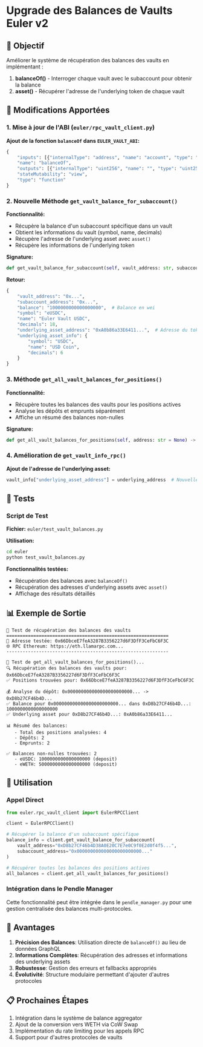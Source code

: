 # Upgrade des Balances de Vaults Euler v2

## 🎯 Objectif
Améliorer le système de récupération des balances des vaults en implémentant :
1. **balanceOf()** - Interroger chaque vault avec le subaccount pour obtenir la balance
2. **asset()** - Récupérer l'adresse de l'underlying token de chaque vault

## 🔧 Modifications Apportées

### 1. Mise à jour de l'ABI (`euler/rpc_vault_client.py`)

**Ajout de la fonction `balanceOf` dans `EULER_VAULT_ABI`:**
```python
{
    "inputs": [{"internalType": "address", "name": "account", "type": "address"}],
    "name": "balanceOf",
    "outputs": [{"internalType": "uint256", "name": "", "type": "uint256"}],
    "stateMutability": "view",
    "type": "function"
}
```

### 2. Nouvelle Méthode `get_vault_balance_for_subaccount()`

**Fonctionnalité:**
- Récupère la balance d'un subaccount spécifique dans un vault
- Obtient les informations du vault (symbol, name, decimals)
- Récupère l'adresse de l'underlying asset avec `asset()`
- Récupère les informations de l'underlying token

**Signature:**
```python
def get_vault_balance_for_subaccount(self, vault_address: str, subaccount_address: str) -> Optional[Dict[str, Any]]
```

**Retour:**
```python
{
    "vault_address": "0x...",
    "subaccount_address": "0x...",
    "balance": "1000000000000000000",  # Balance en wei
    "symbol": "eUSDC",
    "name": "Euler Vault USDC",
    "decimals": 18,
    "underlying_asset_address": "0xA0b86a33E6411...",  # Adresse du token sous-jacent
    "underlying_asset_info": {
        "symbol": "USDC",
        "name": "USD Coin",
        "decimals": 6
    }
}
```

### 3. Méthode `get_all_vault_balances_for_positions()`

**Fonctionnalité:**
- Récupère toutes les balances des vaults pour les positions actives
- Analyse les dépôts et emprunts séparément
- Affiche un résumé des balances non-nulles

**Signature:**
```python
def get_all_vault_balances_for_positions(self, address: str = None) -> Dict[str, Any]
```

### 4. Amélioration de `get_vault_info_rpc()`

**Ajout de l'adresse de l'underlying asset:**
```python
vault_info["underlying_asset_address"] = underlying_address  # Nouvelle ligne
```

## 🧪 Tests

### Script de Test
**Fichier:** `euler/test_vault_balances.py`

**Utilisation:**
```bash
cd euler
python test_vault_balances.py
```

**Fonctionnalités testées:**
- Récupération des balances avec `balanceOf()`
- Récupération des adresses d'underlying assets avec `asset()`
- Affichage des résultats détaillés

## 📊 Exemple de Sortie

```
🧪 Test de récupération des balances des vaults
============================================================
📍 Adresse testée: 0x66DbceE7feA3287B3356227d6F3DfF3CeFbC6F3C
🌐 RPC Ethereum: https://eth.llamarpc.com...
------------------------------------------------------------

🔄 Test de get_all_vault_balances_for_positions()...
🔍 Récupération des balances des vaults pour: 0x66DbceE7feA3287B3356227d6F3DfF3CeFbC6F3C
✅ Positions trouvées pour: 0x66DbceE7feA3287B3356227d6F3DfF3CeFbC6F3C

💰 Analyse du dépôt: 0x000000000000000000000000... -> 0xD8b27CF46b4D...
✅ Balance pour 0x000000000000000000000000... dans 0xD8b27CF46b4D...: 1000000000000000000
✅ Underlying asset pour 0xD8b27CF46b4D...: 0xA0b86a33E6411...

📊 Résumé des balances:
   - Total des positions analysées: 4
   - Dépôts: 2
   - Emprunts: 2

✅ Balances non-nulles trouvées: 2
   - eUSDC: 1000000000000000000 (deposit)
   - eWETH: 5000000000000000000 (deposit)
```

## 🚀 Utilisation

### Appel Direct
```python
from euler.rpc_vault_client import EulerRPCClient

client = EulerRPCClient()

# Récupérer la balance d'un subaccount spécifique
balance_info = client.get_vault_balance_for_subaccount(
    vault_address="0xD8b27CF46b4D38A0E20C7E7e0C9f0E2d0f4f5...",
    subaccount_address="0x000000000000000000000000..."
)

# Récupérer toutes les balances des positions actives
all_balances = client.get_all_vault_balances_for_positions()
```

### Intégration dans le Pendle Manager
Cette fonctionnalité peut être intégrée dans le `pendle_manager.py` pour une gestion centralisée des balances multi-protocoles.

## 🎉 Avantages

1. **Précision des Balances**: Utilisation directe de `balanceOf()` au lieu de données GraphQL
2. **Informations Complètes**: Récupération des adresses et informations des underlying assets
3. **Robustesse**: Gestion des erreurs et fallbacks appropriés
4. **Évolutivité**: Structure modulaire permettant d'ajouter d'autres protocoles

## 📋 Prochaines Étapes

1. Intégration dans le système de balance aggregator
2. Ajout de la conversion vers WETH via CoW Swap
3. Implémentation du rate limiting pour les appels RPC
4. Support pour d'autres protocoles de vaults 